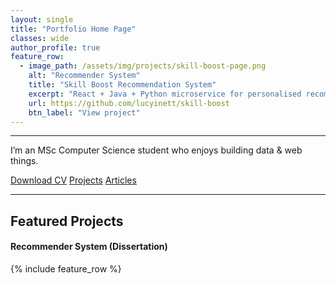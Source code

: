 ```yaml
---
layout: single
title: "Portfolio Home Page"
classes: wide
author_profile: true
feature_row:
  - image_path: /assets/img/projects/skill-boost-page.png
    alt: "Recommender System"
    title: "Skill Boost Recommendation System"
    excerpt: "React + Java + Python microservice for personalised recommendations."
    url: https://github.com/lucyinett/skill-boost
    btn_label: "View project"
---
```


---

I’m an MSc Computer Science student who enjoys building data & web things.

<div class="btns" style="justify-content:center; gap:.6rem;">
  <a class="btn btn--primary" href="/assets/docs/LucyInett-CV.pdf" target="_blank">Download CV</a>
  <a class="btn" href="/projects/">Projects</a>
  <a class="btn" href="/articles/">Articles</a>
</div>



---

## Featured Projects

#### Recommender System (Dissertation)
{% include feature_row %}
